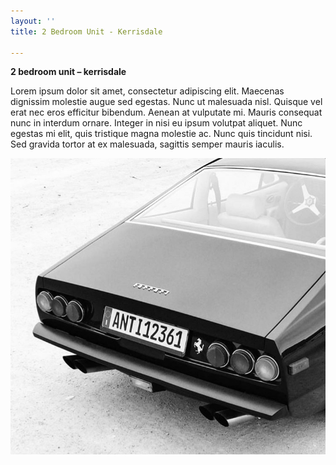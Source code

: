 ```yaml
---
layout: ''
title: 2 Bedroom Unit - Kerrisdale

---
```

**2 bedroom unit – kerrisdale**

Lorem ipsum dolor sit amet, consectetur adipiscing elit. Maecenas dignissim molestie augue sed egestas. Nunc ut malesuada nisl. Quisque vel erat nec eros efficitur bibendum. Aenean at vulputate mi. Mauris consequat nunc in interdum ornare. Integer in nisi eu ipsum volutpat aliquet. Nunc egestas mi elit, quis tristique magna molestie ac. Nunc quis tincidunt nisi. Sed gravida tortor at ex malesuada, sagittis semper mauris iaculis.

![](/uploads/car.jpg)